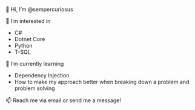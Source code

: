 👋 Hi, I’m @sempercuriosus

👀 I’m interested in 
- C#
- Dotnet Core
- Python
- T-SQL

🌱 I’m currently learning 
- Dependency Injection
- How to make my approach better when breaking down a problem and problem solving

📫 Reach me via email or send me a message!
